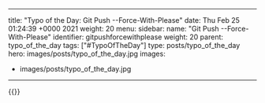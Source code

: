 
---
title: "Typo of the Day: Git Push --Force-With-Please"
date: Thu Feb 25 01:24:39 +0000 2021
weight: 20
menu:
  sidebar:
    name: "Git Push --Force-With-Please"
    identifier: gitpushforcewithplease
    weight: 20
    parent: typo_of_the_day
tags: ["#TypoOfTheDay"]
type: posts/typo_of_the_day
hero: images/posts/typo_of_the_day.jpg
images:
- images/posts/typo_of_the_day.jpg
---


{{<tweet user="mariatta" id="1364748109415292928">}}

